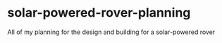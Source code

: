 # solar-powered-rover-planning
All of my planning for the design and building for a solar-powered rover
